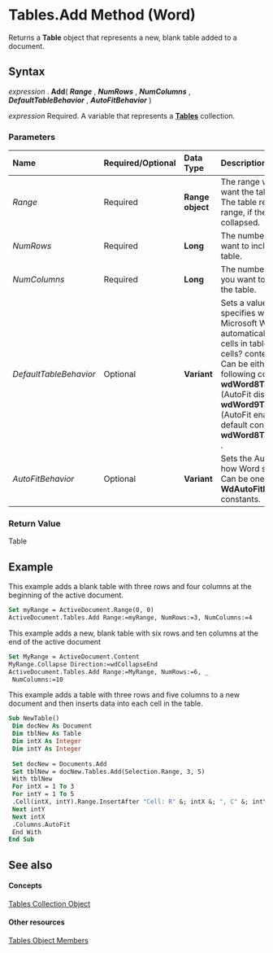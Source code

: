 
# Tables.Add Method (Word)

Returns a  **Table** object that represents a new, blank table added to a document.


## Syntax

 _expression_ . **Add**( **_Range_** , **_NumRows_** , **_NumColumns_** , **_DefaultTableBehavior_** , **_AutoFitBehavior_** )

 _expression_ Required. A variable that represents a **[Tables](068a3d0f-0b19-3927-cb0a-7fb0d0fd8e52.md)** collection.


### Parameters



|**Name**|**Required/Optional**|**Data Type**|**Description**|
|:-----|:-----|:-----|:-----|
| _Range_|Required| **Range object**|The range where you want the table to appear. The table replaces the range, if the range isn't collapsed.|
| _NumRows_|Required| **Long**|The number of rows you want to include in the table.|
| _NumColumns_|Required| **Long**|The number of columns you want to include in the table.|
| _DefaultTableBehavior_|Optional| **Variant**|Sets a value that specifies whether Microsoft Word automatically resizes cells in tables to fit the cells? contents (AutoFit). Can be either of the following constants:  **wdWord8TableBehavior** (AutoFit disabled) or **wdWord9TableBehavior** (AutoFit enabled). The default constant is **wdWord8TableBehavior** .|
| _AutoFitBehavior_|Optional| **Variant**|Sets the AutoFit rules for how Word sizes tables. Can be one of the  **WdAutoFitBehavior** constants.|

### Return Value

Table


## Example

This example adds a blank table with three rows and four columns at the beginning of the active document.


```vb
Set myRange = ActiveDocument.Range(0, 0) 
ActiveDocument.Tables.Add Range:=myRange, NumRows:=3, NumColumns:=4
```

This example adds a new, blank table with six rows and ten columns at the end of the active document




```vb
Set MyRange = ActiveDocument.Content 
MyRange.Collapse Direction:=wdCollapseEnd 
ActiveDocument.Tables.Add Range:=MyRange, NumRows:=6, _ 
 NumColumns:=10
```

This example adds a table with three rows and five columns to a new document and then inserts data into each cell in the table.




```vb
Sub NewTable() 
 Dim docNew As Document 
 Dim tblNew As Table 
 Dim intX As Integer 
 Dim intY As Integer 
 
 Set docNew = Documents.Add 
 Set tblNew = docNew.Tables.Add(Selection.Range, 3, 5) 
 With tblNew 
 For intX = 1 To 3 
 For intY = 1 To 5 
 .Cell(intX, intY).Range.InsertAfter "Cell: R" &; intX &; ", C" &; intY 
 Next intY 
 Next intX 
 .Columns.AutoFit 
 End With 
End Sub
```


## See also


#### Concepts


[Tables Collection Object](068a3d0f-0b19-3927-cb0a-7fb0d0fd8e52.md)
#### Other resources


[Tables Object Members](8bde1cd9-9175-d49c-52e4-fa4e59ec8c13.md)
